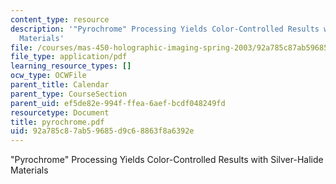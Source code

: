 ```yaml
---
content_type: resource
description: '"Pyrochrome" Processing Yields Color-Controlled Results with Silver-Halide
  Materials'
file: /courses/mas-450-holographic-imaging-spring-2003/92a785c87ab59685d9c68863f8a6392e_pyrochrome.pdf
file_type: application/pdf
learning_resource_types: []
ocw_type: OCWFile
parent_title: Calendar
parent_type: CourseSection
parent_uid: ef5de82e-994f-ffea-6aef-bcdf048249fd
resourcetype: Document
title: pyrochrome.pdf
uid: 92a785c8-7ab5-9685-d9c6-8863f8a6392e
---
```

"Pyrochrome" Processing Yields Color-Controlled Results with Silver-Halide Materials

